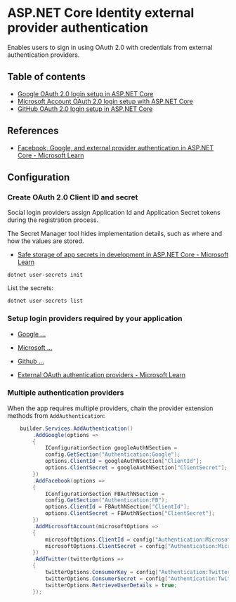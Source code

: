 # ASP.NET Core Identity external provider authentication

Enables users to sign in using OAuth 2.0 with credentials from external authentication providers.

## Table of contents

- [Google OAuth 2.0 login setup in ASP.NET Core](./oauth2/google_oauth2.md)
- [Microsoft Account OAuth 2.0 login setup with ASP.NET Core](./oauth2/microsoft_oauth2.md)
- [GitHub OAuth 2.0 login setup in ASP.NET Core](./oauth2/github_oauth2.md)


## References

- [Facebook, Google, and external provider authentication in ASP.NET Core - Microsoft Learn](https://learn.microsoft.com/ja-jp/aspnet/core/security/authentication/social/?view=aspnetcore-8.0&tabs=visual-studio-code)


## Configuration

### Create OAuth 2.0 Client ID and secret

Social login providers assign Application Id and Application Secret tokens during the registration process. 

The Secret Manager tool hides implementation details, such as where and how the values are stored.

- [Safe storage of app secrets in development in ASP.NET Core - Microsoft Learn](https://learn.microsoft.com/ja-jp/aspnet/core/security/app-secrets?view=aspnetcore-8.0&tabs=linux#secret-manager)

```shell
dotnet user-secrets init
```

List the secrets:

```shell
dotnet user-secrets list
```

### Setup login providers required by your application

- [Google ...](./oauth2/google_oauth2.md)
- [Microsoft ...](./oauth2/microsoft_oauth2.md)
- [Github ...](./oauth2/github_oauth2.md)

- [External OAuth authentication providers - Microsoft Learn](https://learn.microsoft.com/ja-jp/aspnet/core/security/authentication/social/other-logins?view=aspnetcore-8.0)


### Multiple authentication providers

When the app requires multiple providers, chain the provider extension methods from `AddAuthentication`:

```cs
    builder.Services.AddAuthentication()
        .AddGoogle(options =>
        {
            IConfigurationSection googleAuthNSection =
            config.GetSection("Authentication:Google");
            options.ClientId = googleAuthNSection["ClientId"];
            options.ClientSecret = googleAuthNSection["ClientSecret"];
        })
        .AddFacebook(options =>
        {
            IConfigurationSection FBAuthNSection =
            config.GetSection("Authentication:FB");
            options.ClientId = FBAuthNSection["ClientId"];
            options.ClientSecret = FBAuthNSection["ClientSecret"];
        })
        .AddMicrosoftAccount(microsoftOptions =>
        {
            microsoftOptions.ClientId = config["Authentication:Microsoft:ClientId"];
            microsoftOptions.ClientSecret = config["Authentication:Microsoft:ClientSecret"];
        })
        .AddTwitter(twitterOptions =>
        {
            twitterOptions.ConsumerKey = config["Authentication:Twitter:ConsumerAPIKey"];
            twitterOptions.ConsumerSecret = config["Authentication:Twitter:ConsumerSecret"];
            twitterOptions.RetrieveUserDetails = true;
        });
```

